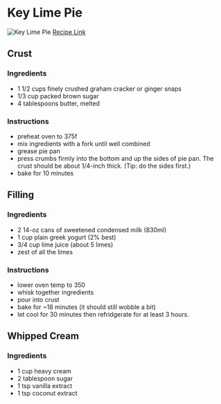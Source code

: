# Key Lime Pie
![Key Lime Pie](lemon_tart.png)
[Recipe Link](https://www.onceuponachef.com/recipes/key-lime-pie.html)

## Crust
### Ingredients
- 1 1/2 cups finely crushed graham cracker or ginger snaps
- 1/3 cup packed brown sugar
- 4 tablespoons butter, melted

### Instructions
- preheat oven to 375f
- mix ingredients with a fork until well combined
- grease pie pan
- press crumbs firmly into the bottom and up the sides of pie pan. The crust should be about 1/4-inch thick. (Tip: do the sides first.)
- bake for 10 minutes

## Filling
### Ingredients
- 2 14-oz cans of sweetened condensed milk (830ml)
- 1 cup plain greek yogurt (2% best)
- 3/4 cup lime juice (about 5 limes)
- zest of all the limes

### Instructions
- lower oven temp to 350
- whisk together ingredients
- pour into crust
- bake for ~18 minutes (it should still wobble a bit)
- let cool for 30 minutes then refridgerate for at least 3 hours.

## Whipped Cream
### Ingredients
- 1 cup heavy cream
- 2 tablespoon sugar
- 1 tsp vanilla extract
- 1 tsp coconut extract
